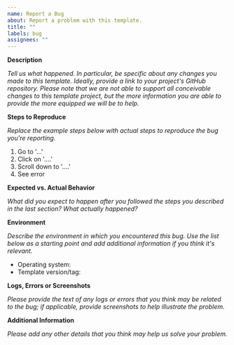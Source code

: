 ```yaml
---
name: Report a Bug
about: Report a problem with this template.
title: ""
labels: bug
assignees: ""
---
```


**Description**

_Tell us what happened. In particular, be specific about any changes you made to this template.
Ideally, provide a link to your project's GitHub repository. Please note that we are not able to
support all conceivable changes to this template project, but the more information you are able to
provide the more equipped we will be to help._

**Steps to Reproduce**

_Replace the example steps below with actual steps to reproduce the bug you're reporting._

1. Go to '...'
2. Click on '....'
3. Scroll down to '....'
4. See error

**Expected vs. Actual Behavior**

_What did you expect to happen after you followed the steps you described in the last section? What
actually happened?_

**Environment**

_Describe the environment in which you encountered this bug. Use the list below as a starting point
and add additional information if you think it's relevant._

- Operating system:
- Template version/tag:

**Logs, Errors or Screenshots**

_Please provide the text of any logs or errors that you think may be related to the bug; if
applicable, provide screenshots to help illustrate the problem._

**Additional Information**

_Please add any other details that you think may help us solve your problem._
